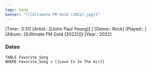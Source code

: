 ```yaml
---
tags: Song  
banner: "![[Ultimate FM Gold (2022).jpg]]"
---
```

[Time:: 3:31]
[Artist:: [[John Paul Young]] ]
[Genre:: Rock]
[Played:: ]
[Album:: [[Ultimate FM Gold (2022)]]]
[Year:: 2022]
### Dates
````dataview
TABLE Favorite_Song
WHERE Favorite_Song = [[Love Is In The Air]]
````